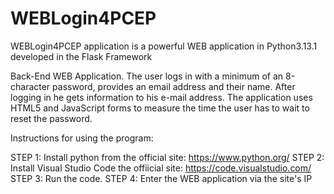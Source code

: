 # WEBLogin4PCEP
WEBLogin4PCEP application is a powerful WEB application in Python3.13.1 developed in the Flask Framework

Back-End WEB Application. The user logs in with a minimum of an 8-character password, provides an email address and their name. After logging in he gets information to his e-mail address. The application uses HTML5 and JavaScript forms to measure the time the user has to wait to reset the password. 

Instructions for using the program:

STEP 1: Install python from the official site: https://www.python.org/
STEP 2: Install Visual Studio Code the offiicial site: https://code.visualstudio.com/
STEP 3: Run the code.
STEP 4: Enter the WEB application via the site's IP
